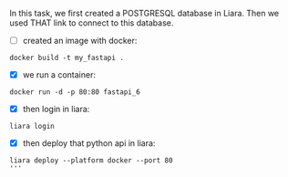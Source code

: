 In this task, we first created a POSTGRESQL database in Liara.
Then we used  THAT link to connect to this database.
- [ ]  created an image with docker:
```
docker build -t my_fastapi .
```
- [x] we run a container:
```
docker run -d -p 80:80 fastapi_6
```
- [x] then login in liara:
```
liara login
```
- [x] then deploy that python api in liara:

```
liara deploy --platform docker --port 80
'''

